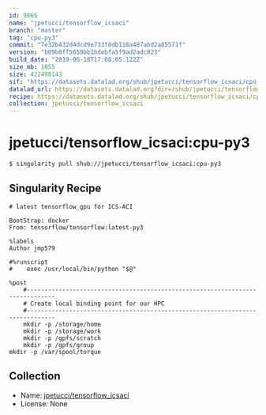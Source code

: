 ```yaml
---
id: 9865
name: "jpetucci/tensorflow_icsaci"
branch: "master"
tag: "cpu-py3"
commit: "7e32b432d4dcd9e733f0db110a487abd2a85571f"
version: "b09b0ff5658bb1bdebfa5f9ad2adc823"
build_date: "2019-06-18T17:08:05.122Z"
size_mb: 1055
size: 422490143
sif: "https://datasets.datalad.org/shub/jpetucci/tensorflow_icsaci/cpu-py3/2019-06-18-7e32b432-b09b0ff5/b09b0ff5658bb1bdebfa5f9ad2adc823.simg"
datalad_url: https://datasets.datalad.org?dir=/shub/jpetucci/tensorflow_icsaci/cpu-py3/2019-06-18-7e32b432-b09b0ff5/
recipe: https://datasets.datalad.org/shub/jpetucci/tensorflow_icsaci/cpu-py3/2019-06-18-7e32b432-b09b0ff5/Singularity
collection: jpetucci/tensorflow_icsaci
---
```


# jpetucci/tensorflow_icsaci:cpu-py3

```bash
$ singularity pull shub://jpetucci/tensorflow_icsaci:cpu-py3
```

## Singularity Recipe

```singularity
# latest tensorflow_gpu for ICS-ACI

BootStrap: docker
From: tensorflow/tensorflow:latest-py3

%labels
Author jmp579

#%runscript
#    exec /usr/local/bin/python "$@"

%post
    #------------------------------------------------------------------------------
    # Create local binding point for our HPC
    #------------------------------------------------------------------------------
    mkdir -p /storage/home
    mkdir -p /storage/work
    mkdir -p /gpfs/scratch
    mkdir -p /gpfs/group
mkdir -p /var/spool/torque
```

## Collection

 - Name: [jpetucci/tensorflow_icsaci](https://github.com/jpetucci/tensorflow_icsaci)
 - License: None

